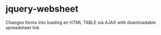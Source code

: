 # jquery-websheet
Changes forms into loading an HTML TABLE via AJAX with downloadable spreadsheet link
